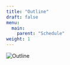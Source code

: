 ```yaml
---
title: "Outline"
draft: false
menu:
  main:
    parent: "Schedule"
weight: 1     
---
```


![Outline](/images/outline.png)
<!--- 
|   | **Monday** | **Tuesday** | **Wednesday** |  | **Thursday** |  | **Friday** |  | **Saturday** |
| :---: | :---: | :---: | :---: | --- | :---: | --- | :---: | --- | :---: |
|  8:30 | Registration |  |  |  |  |  |  |  |  |
|  9:00 | Workshop | Workshop |  |  | Main Session | Codesprint | Registration |  | Community Session |
|  10:00 |  |  | Opening |  |  |  | Main Session | Codesprint |  |
|  11:00 |  |  | Main Session | Codesprint |  |  |  |  |  |
|  12:00 |  |  |  |  |  |  |  |  |  |
|  13:00 | Lunch |  |  |  |  |  |  |  |  |
|  14:30 | Workshop | Workshop | Main Session | Codesprint | Main Session | Codesprint | Main Session | Codesprint | Community Session |
|  15:30 |  |  |  |  |  |  |  |  |  |
|  16:30 |  |  |  |  |  |  |  |  |  |
|  17:30 |  |  |  |  |  |  |  |  |  |
|  18:30 | *Pub Race* | **GeoChicas I** | AGM OSGeo |  |  |  | Closing |  |  |
|  20:00 |  |  |  |  |  |  |  |  |  |
|  20:30 |  | **GeoChicas II** | Ice Breaker |  | Gala Dinner |  | *Pub Race* |  |  |
|  ... |  |  |  |  |  |  |  |  |  |

-->